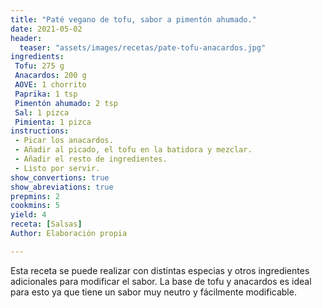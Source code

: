 ```yaml
---
title: "Paté vegano de tofu, sabor a pimentón ahumado."
date: 2021-05-02
header:
  teaser: "assets/images/recetas/pate-tofu-anacardos.jpg"
ingredients:
 Tofu: 275 g
 Anacardos: 200 g
 AOVE: 1 chorrito
 Paprika: 1 tsp
 Pimentón ahumado: 2 tsp
 Sal: 1 pizca
 Pimienta: 1 pizca
instructions:
 - Picar los anacardos.
 - Añadir al picado, el tofu en la batidora y mezclar.
 - Añadir el resto de ingredientes.
 - Listo por servir.
show_convertions: true
show_abreviations: true
prepmins: 2
cookmins: 5
yield: 4
receta: [Salsas]
Author: Elaboración propia

---
```


Esta receta se puede realizar con distintas especias y otros ingredientes adicionales para modificar el sabor. La base de tofu y anacardos es ideal para esto ya que tiene un sabor muy neutro y fácilmente modificable.